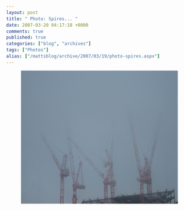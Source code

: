 ```yaml
---
layout: post
title: " Photo: Spires... "
date: 2007-03-20 04:17:18 +0000
comments: true
published: true
categories: ["blog", "archives"]
tags: ["Photos"]
alias: ["/mattsblog/archive/2007/03/19/photo-spires.aspx"]
---
```

<!-- more -->

<figure>
<a href="/images/PhotoSpires_F301/IMG_3015%5B3%5D.jpg" atomicselection="true">
  <img height="360" src="/images/PhotoSpires_F301/IMG_3015_thumb%5B1%5D.jpg" width="480">
</a>
</figure>
